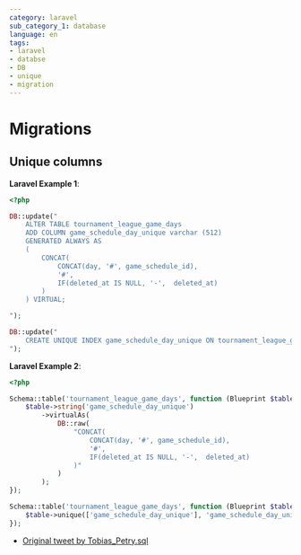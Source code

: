 ```yaml
---
category: laravel
sub_category_1: database
language: en
tags:
- laravel
- databse
- DB
- unique
- migration
---
```

# Migrations

## Unique columns

__Laravel Example 1__:

```php
<?php

DB::update("
    ALTER TABLE tournament_league_game_days
    ADD COLUMN game_schedule_day_unique varchar (512)
    GENERATED ALWAYS AS
    (
        CONCAT(
            CONCAT(day, '#', game_schedule_id),
            '#',
            IF(deleted_at IS NULL, '-',  deleted_at)
        )
    ) VIRTUAL;

");

DB::update("
    CREATE UNIQUE INDEX game_schedule_day_unique ON tournament_league_game_days (game_schedule_day_unique);
");

```

__Laravel Example 2__:

```php
<?php

Schema::table('tournament_league_game_days', function (Blueprint $table) {
    $table->string('game_schedule_day_unique')
        ->virtualAs(
            DB::raw(
                "CONCAT(
                    CONCAT(day, '#', game_schedule_id),
                    '#',
                    IF(deleted_at IS NULL, '-',  deleted_at)
                )"
            )
        );
});

Schema::table('tournament_league_game_days', function (Blueprint $table) {
    $table->unique(['game_schedule_day_unique'], 'game_schedule_day_unique_index');
});

```

- [Original tweet by Tobias_Petry.sql](https://twitter.com/tobias_petry/status/1454085321180819457?s=12)
